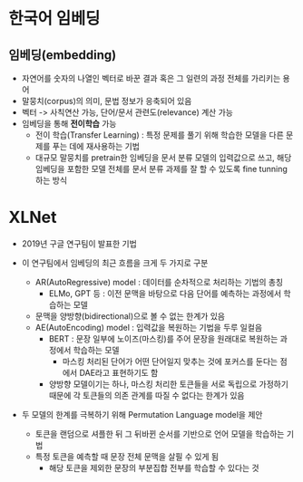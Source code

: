 # 한국어 임베딩
## 임베딩(embedding)

+ 자연어를 숫자의 나열인 벡터로 바꾼 결과 혹은 그 일련의 과정 전체를 가리키는 용어
+ 말뭉치(corpus)의 의미, 문법 정보가 응축되어 있음
+ 벡터 -> 사칙연산 가능, 단어/문서 관련도(relevance) 계산 가능
+ 임베딩을 통해 __전이학습__ 가능
  + 전이 학습(Transfer Learning) : 특정 문제를 풀기 위해 학습한 모델을 다른 문제를 푸는 데에 재사용하는 기법
  + 대규모 말뭉치를 pretrain한 임베딩을 문서 분류 모델의 입력값으로 쓰고, 해당 임베딩을 포함한 모델 전체를 문서 분류 과제를 잘 할 수 있도록 fine tunning하는 방식

# XLNet
+ 2019년 구글 연구팀이 발표한 기법

+ 이 연구팀에서 임베딩의 최근 흐름을 크게 두 가지로 구분
  + AR(AutoRegressive) model : 데이터를 순차적으로 처리하는 기법의 총칭
    + ELMo, GPT 등 : 이전 문맥을 바탕으로 다음 단어를 예측하는 과정에서 학습하는 모델
  + 문맥을 양방향(bidirectional)으로 볼 수 없는 한계가 있음
  + AE(AutoEncoding) model : 입력값을 복원하는 기법을 두루 일컬음
    + BERT : 문장 일부에 노이즈(마스킹)를 주어 문장을 원래대로 복원하는 과정에서 학습하는 모델
      + 마스킹 처리된 단어가 어떤 단어일지 맞추는 것에 포커스를 둔다는 점에서 DAE라고 표현하기도 함
    + 양방향 모델이기는 하나, 마스킹 처리한 토큰들을 서로 독립으로 가정하기 때문에 각 토큰들의 의존 관계를 따질 수 없다는 한계가 있음
    
+ 두 모델의 한계를 극복하기 위해 Permutation Language model을 제안
  + 토큰을 랜덤으로 셔플한 뒤 그 뒤바뀐 순서를 기반으로 언어 모델을 학습하는 기법
  + 특정 토큰을 예측할 때 문장 전체 문맥을 살필 수 있게 됨
    + 해당 토큰을 제외한 문장의 부분집합 전부를 학습할 수 있다는 것
